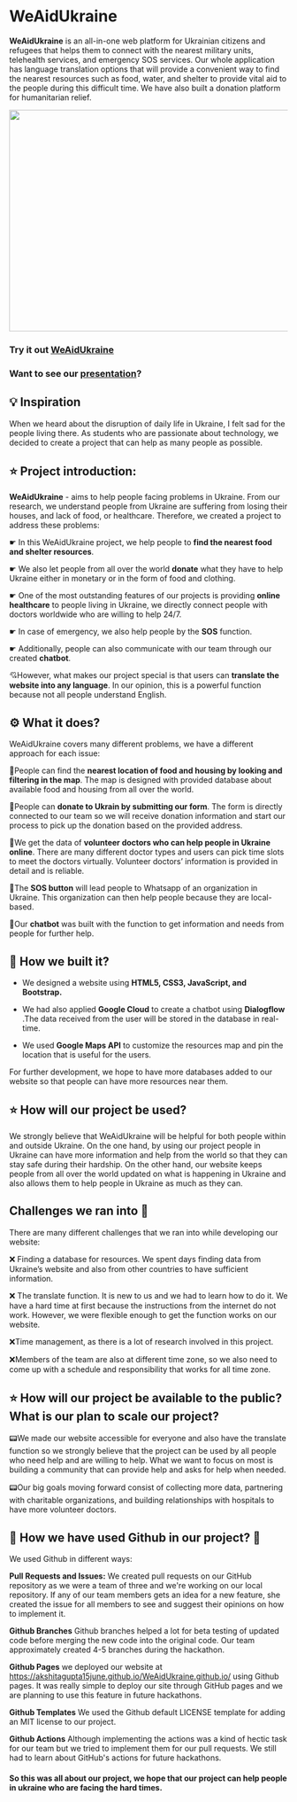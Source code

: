 # WeAidUkraine

**WeAidUkraine** is an all-in-one web platform for Ukrainian citizens and refugees that helps them to connect with the nearest military units, telehealth services, and emergency SOS services. Our whole application has language translation options that will provide a convenient way to find the nearest resources such as food, water, and shelter to provide vital aid to the people during this difficult time. We  have also built a donation platform for humanitarian relief.

<img src="https://github.com/akshitagupta15june/WeAidUkraine.github.io/blob/main/pic/Screenshot%20(178).png" height=400 width=700>


### Try it out [WeAidUkraine](https://akshitagupta15june.github.io/WeAidUkraine.github.io/)
### Want to see our [presentation](https://youtu.be/B_M6dXaLoVE)?


## 💡 Inspiration

When we heard about the disruption of daily life in Ukraine, I felt sad for the people living there. As students who are passionate about technology, we decided to create a project that can help as many people as possible. 


## ⭐ Project introduction: 

**WeAidUkraine** - aims to help people facing problems in Ukraine. From our research, we understand people from Ukraine are suffering from losing their houses, and lack of food, or healthcare. Therefore, we created a project to address these problems: 

☛ In this WeAidUkraine project, we help people to **find the nearest food and shelter resources**. 

☛ We also let people from all over the world **donate** what they have to help Ukraine either in monetary or in the form of food and clothing. 

☛ One of the most outstanding features of our projects is providing **online healthcare** to people living in Ukraine, we directly connect people with doctors worldwide who are willing to help 24/7. 

☛ In case of emergency, we also help people by the **SOS** function.

☛ Additionally, people can also communicate with our team through our created **chatbot**. 
 
💘However, what makes our project special is that users can **translate the website into any language**. In our opinion, this is a powerful function because not all people understand English. 

## ⚙️ What it does?

WeAidUkraine covers many different problems, we have a different approach for each issue: 

🔦People can find the **nearest location of food and housing by looking and filtering in the map**. The map is designed with provided database about available food and housing from all over the world. 

🔦People can **donate to Ukrain by submitting our form**. The form is directly connected to our team so we will receive donation information and start our process to pick up the donation based on the provided address. 

🔦We get the data of **volunteer doctors who can help people in Ukraine online**. There are many different doctor types and users can pick time slots to meet the doctors virtually. Volunteer doctors’ information is provided in detail and is reliable. 

🔦The **SOS button** will lead people to Whatsapp of an organization in Ukraine. This organization can then help people because they are local-based. 

🔦Our **chatbot** was built with the function to get information and needs from people for further help. 

## 🔧 How we built it?

- We designed a website using **HTML5, CSS3, JavaScript, and Bootstrap.** 

- We had also applied **Google Cloud** to create a chatbot using **Dialogflow** .The data received from the user will be stored in the database in real-time.

- We used **Google Maps API** to customize the resources map and pin the location that is useful for the users. 

For further development, we hope to have more databases added to our website so that people can have more resources near them. 

## ⭐ How will our project be used?

We strongly believe that WeAidUkraine will be helpful for both people within and outside Ukraine. On the one hand, by using our project people in Ukraine can have more information and help from the world so that they can stay safe during their hardship. On the other hand, our website keeps people from all over the world updated on what is happening in Ukraine and also allows them to help people in Ukraine as much as they can. 

## Challenges we ran into 🙁

There are many different challenges that we ran into while developing our website: 

❌ Finding a database for resources. We spent days finding data from Ukraine’s website and also from other countries to have sufficient information. 

❌ The translate function. It is new to us and we had to learn how to do it. We have a hard time at first because the instructions from the internet do not work. However, we were flexible enough to get the function works on our website. 

❌Time management, as there is a lot of research involved in this project. 

❌Members of the team are also at different time zone, so we also need to come up with a schedule and responsibility that works for all time zone.

## ⭐ How will our project be available to the public? What is our plan to scale our project?

📟We made our website accessible for everyone and also have the translate function so we strongly believe that the project can be used by all people who need help and are willing to help. What we want to focus on most is building a community that can provide help and asks for help when needed. 

📟Our big goals moving forward consist of collecting more data, partnering with charitable organizations, and building relationships with hospitals to have more volunteer doctors. 

## 🚀 How we have used **Github** in our project? 🚀

We used Github in different ways:

**Pull Requests and Issues:** We created pull requests on our GitHub repository as we were a team of three and we're working on our local repository. If any of our team members gets an idea for a new feature, she created the issue for all members to see and suggest their opinions on how to implement it.

**Github Branches** Github branches helped a lot for beta testing of updated code before merging the new code into the original code. Our team approximately created 4-5 branches during the hackathon.

**Github Pages** we deployed our website at https://akshitagupta15june.github.io/WeAidUkraine.github.io/ using Github pages. It was really simple to deploy our site through GitHub pages and we are planning to use this feature in future hackathons.

**Github Templates** We used the Github default LICENSE template for adding an MIT license to our project.

**Github Actions** Although implementing the actions was a kind of hectic task for our team but we tried to implement them for our pull requests. We still had to learn about GitHub's actions for future hackathons.


#### So this was all about our project, we hope that our project can help people in ukraine who are facing the hard times.